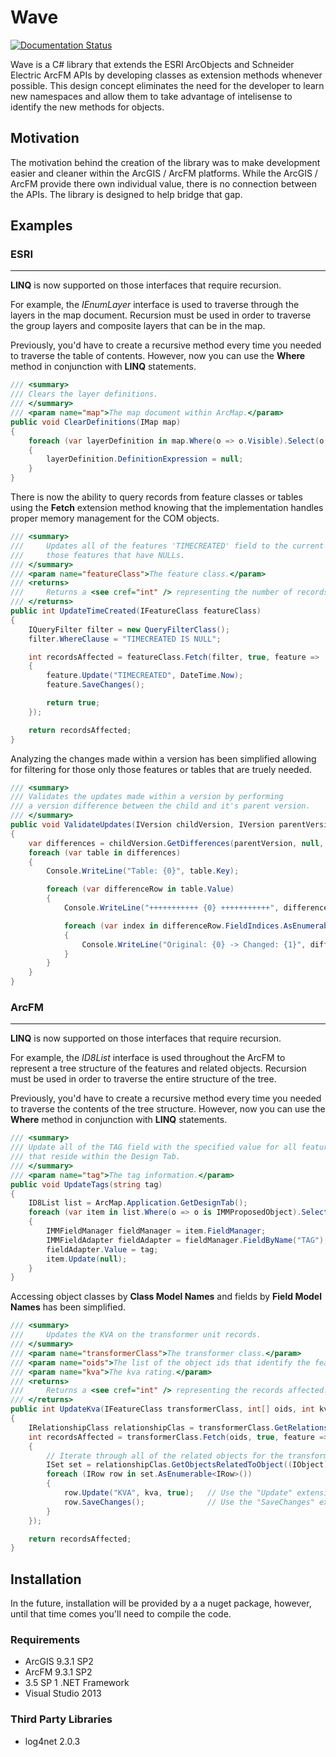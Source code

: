 # Wave #
[![Documentation Status](https://readthedocs.org/projects/wave/badge/?version=latest)](http://wave.readthedocs.org/en/latest/)

Wave is a C# library that extends the ESRI ArcObjects and Schneider Electric ArcFM APIs by developing classes as extension methods whenever possible. This design concept eliminates the need for the developer to learn new namespaces and allow them to take advantage of intelisense to identify the new methods for objects.

## Motivation ##

The motivation behind the creation of the library was to make development easier and cleaner within the ArcGIS / ArcFM platforms. While the ArcGIS / ArcFM provide there own individual value, there is no connection between the APIs. The library is designed to help bridge that gap. 

## Examples ##

### ESRI ###

----------
**LINQ** is now supported on those interfaces that require recursion.
 
For example, the *IEnumLayer* interface is used to traverse through the layers in the map document. Recursion must be used in order to traverse the group layers and composite layers that can be in the map.

Previously, you'd have to create a recursive method every time you needed to traverse the table of contents. However, now you can use the **Where** method in conjunction with **LINQ** statements.

```c#
/// <summary>
/// Clears the layer definitions.
/// </summary>
/// <param name="map">The map document within ArcMap.</param>
public void ClearDefinitions(IMap map)
{
    foreach (var layerDefinition in map.Where(o => o.Visible).Select(o => (IFeatureLayerDefinition2) o))
    {
		layerDefinition.DefinitionExpression = null;
    }
}
```

There is now the ability to query records from feature classes or tables using the **Fetch** extension method knowing that the implementation handles proper memory management  for the COM objects.

```c#
/// <summary>
///     Updates all of the features 'TIMECREATED' field to the current date time for
///     those features that have NULLs.
/// </summary>
/// <param name="featureClass">The feature class.</param>
/// <returns>
///     Returns a <see cref="int" /> representing the number of records updated.
/// </returns>
public int UpdateTimeCreated(IFeatureClass featureClass)
{
    IQueryFilter filter = new QueryFilterClass();
    filter.WhereClause = "TIMECREATED IS NULL";

    int recordsAffected = featureClass.Fetch(filter, true, feature =>
    {
		feature.Update("TIMECREATED", DateTime.Now);
		feature.SaveChanges();

		return true;
    });

    return recordsAffected;
}
```
Analyzing the changes made within a version has been simplified allowing for filtering for those only those features or tables that are truely needed.
```c#
/// <summary>
/// Validates the updates made within a version by performing 
/// a version difference between the child and it's parent version.
/// </summary>
public void ValidateUpdates(IVersion childVersion, IVersion parentVersion)
{
    var differences = childVersion.GetDifferences(parentVersion, null, (s, table) => table is IFeatureClass, esriDifferenceType.esriDifferenceTypeUpdateDelete, esriDifferenceType.esriDifferenceTypeUpdateNoChange, esriDifferenceType.esriDifferenceTypeUpdateUpdate);            
    foreach (var table in differences)
    {
		Console.WriteLine("Table: {0}", table.Key);

		foreach (var differenceRow in table.Value)
		{
			Console.WriteLine("+++++++++++ {0} +++++++++++", differenceRow.OID);

			foreach (var index in differenceRow.FieldIndices.AsEnumerable())
			{
				Console.WriteLine("Original: {0} -> Changed: {1}", differenceRow.Original.GetValue(index, DBNull.Value), differenceRow.Changed.GetValue(index, DBNull.Value));
			}
		}
    }
}
```

### ArcFM ###

----------
**LINQ** is now supported on those interfaces that require recursion.

For example, the *ID8List* interface is used throughout the ArcFM to represent a tree structure of the features and related objects. Recursion must be used in order to traverse the entire structure of the tree. 

Previously, you'd have to create a recursive method every time you needed to traverse the contents of the tree structure. However, now you can use the **Where** method in conjunction with **LINQ** statements.

```c#
/// <summary>
/// Update all of the TAG field with the specified value for all features
/// that reside within the Design Tab.
/// </summary>
/// <param name="tag">The tag information.</param>
public void UpdateTags(string tag)
{
	ID8List list = ArcMap.Application.GetDesignTab();
	foreach (var item in list.Where(o => o is IMMProposedObject).Select(o => (IMMProposedObject) o.Value))
	{
		IMMFieldManager fieldManager = item.FieldManager;
		IMMFieldAdapter fieldAdapter = fieldManager.FieldByName("TAG");
		fieldAdapter.Value = tag;
		item.Update(null);
	}
}
```

Accessing object classes by **Class Model Names** and fields by **Field Model Names** has been simplified.

```c#
/// <summary>
///     Updates the KVA on the transformer unit records.
/// </summary>
/// <param name="transformerClass">The transformer class.</param>
/// <param name="oids">The list of the object ids that identify the features.</param>
/// <param name="kva">The kva rating.</param>
/// <returns>
///     Returns a <see cref="int" /> representing the records affected.
/// </returns>
public int UpdateKva(IFeatureClass transformerClass, int[] oids, int kva)
{
	IRelationshipClass relationshipClas = transformerClass.GetRelationshipClass(esriRelRole.esriRelRoleAny, "TRANSFORMERUNIT");
    int recordsAffected = transformerClass.Fetch(oids, true, feature =>
    {
		// Iterate through all of the related objects for the transformer.
		ISet set = relationshipClas.GetObjectsRelatedToObject((IObject)feature);
		foreach (IRow row in set.AsEnumerable<IRow>())
		{
			row.Update("KVA", kva, true); 	// Use the "Update" extension method because it will only update the field when the values are different.
			row.SaveChanges(); 				// Use the "SaveChanges" extension method because it will only call store when one or more fields have changed.
		}
    });

    return recordsAffected;
}
```

## Installation ##

In the future, installation will be provided by a a nuget package, however, until that time comes you'll need to compile the code.

### Requirements ###
- ArcGIS 9.3.1 SP2
- ArcFM 9.3.1 SP2
- 3.5 SP 1 .NET Framework
- Visual Studio 2013

### Third Party Libraries ###

- log4net 2.0.3

